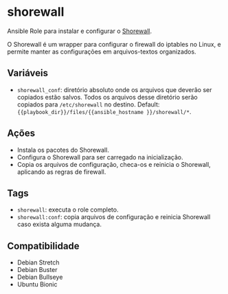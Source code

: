# shorewall

Ansible Role para instalar e configurar o [Shorewall](http://www.shorewall.net/).

O Shorewall é um wrapper para configurar o firewall do iptables no Linux, e permite manter
as configurações em arquivos-textos organizados.

## Variáveis

- `shorewall_conf`: diretório absoluto onde os arquivos que deverão ser copiados estão
  salvos. Todos os arquivos desse diretório serão copiados para `/etc/shorewall` no
  destino. Default: `{{playbook_dir}}/files/{{ansible_hostname }}/shorewall/*`.

## Ações

- Instala os pacotes do Shorewall.
- Configura o Shorewall para ser carregado na inicialização.
- Copia os arquivos de configuração, checa-os e reinicia o Shorewall, aplicando as regras
  de firewall.

## Tags

- `shorewall`: executa o role completo.
- `shorewall:conf`: copia arquivos de configuração e reinicia Shorewall caso exista alguma
  mudança.

## Compatibilidade

- Debian Stretch
- Debian Buster
- Debian Bullseye
- Ubuntu Bionic
